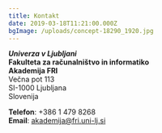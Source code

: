 ```yaml
---
title: Kontakt
date: 2019-03-18T11:21:00.000Z
bgImage: /uploads/concept-18290_1920.jpg
---
```

**_Univerza v Ljubljani_** \
**Fakulteta za računalništvo in informatiko** \
**Akademija FRI** \
Večna pot 113 \
SI-1000 Ljubljana \
Slovenija

**Telefon**: +386 1 479 8268 \
**Email**: akademija@fri.uni-lj.si
